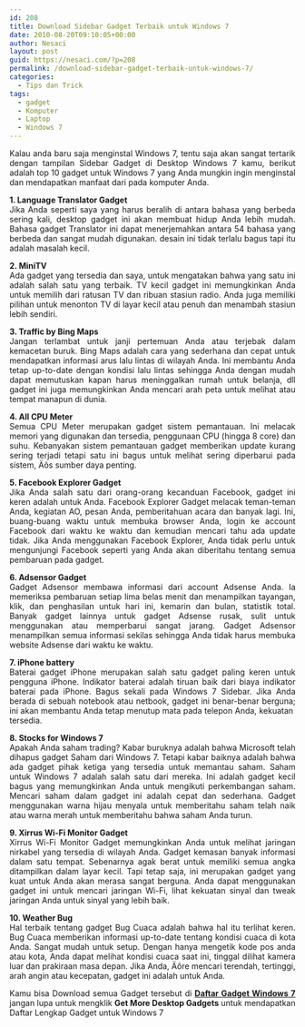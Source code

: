 ```yaml
---
id: 208
title: Download Sidebar Gadget Terbaik untuk Windows 7
date: 2010-08-20T09:10:05+00:00
author: Nesaci
layout: post
guid: https://nesaci.com/?p=208
permalink: /download-sidebar-gadget-terbaik-untuk-windows-7/
categories:
  - Tips dan Trick
tags:
  - gadget
  - Komputer
  - Laptop
  - Windows 7
---
```

<p style="text-align: justify;">
  Kalau anda baru saja menginstal Windows 7, tentu saja akan sangat tertarik dengan tampilan Sidebar Gadget di Desktop Windows 7 kamu, berikut adalah top 10 gadget untuk Windows 7 yang Anda mungkin ingin menginstal dan mendapatkan manfaat dari pada komputer Anda.
</p>

<p style="text-align: justify;">
  <strong>1. Language Translator Gadget</strong><br /> Jika Anda seperti saya yang harus beralih di antara bahasa yang berbeda sering kali, desktop gadget ini akan membuat hidup Anda lebih mudah. Bahasa gadget Translator ini dapat menerjemahkan antara 54 bahasa yang berbeda dan sangat mudah digunakan. desain ini tidak terlalu bagus tapi itu adalah masalah kecil.
</p>

<p style="text-align: justify;">
  <strong>2. MiniTV</strong><br /> Ada gadget yang tersedia dan saya, untuk mengatakan bahwa yang satu ini adalah salah satu yang terbaik. TV kecil gadget ini memungkinkan Anda untuk memilih dari ratusan TV dan ribuan stasiun radio. Anda juga memiliki pilihan untuk menonton TV di layar kecil atau penuh dan menambah stasiun lebih sendiri.
</p>

<p style="text-align: justify;">
  <strong>3. Traffic by Bing Maps</strong><br /> Jangan terlambat untuk janji pertemuan Anda atau terjebak dalam kemacetan buruk. Bing Maps adalah cara yang sederhana dan cepat untuk mendapatkan informasi arus lalu lintas di wilayah Anda. Ini membantu Anda tetap up-to-date dengan kondisi lalu lintas sehingga Anda dengan mudah dapat memutuskan kapan harus meninggalkan rumah untuk belanja, dll gadget ini juga memungkinkan Anda mencari arah peta untuk melihat atau tempat manapun di dunia.
</p>

<p style="text-align: justify;">
  <strong>4. All CPU Meter</strong><br /> Semua CPU Meter merupakan gadget sistem pemantauan. Ini melacak memori yang digunakan dan tersedia, penggunaan CPU (hingga 8 core) dan suhu. Kebanyakan sistem pemantauan gadget memberikan update kurang sering terjadi tetapi satu ini bagus untuk melihat sering diperbarui pada sistem, Äôs sumber daya penting.
</p>

<p style="text-align: justify;">
  <strong>5. Facebook Explorer Gadget</strong><br /> Jika Anda salah satu dari orang-orang kecanduan Facebook, gadget ini keren adalah untuk Anda. Facebook Explorer Gadget melacak teman-teman Anda, kegiatan AO, pesan Anda, pemberitahuan acara dan banyak lagi. Ini, buang-buang waktu untuk membuka browser Anda, login ke account Facebook dari waktu ke waktu dan kemudian mencari tahu ada update tidak. Jika Anda menggunakan Facebook Explorer, Anda tidak perlu untuk mengunjungi Facebook seperti yang Anda akan diberitahu tentang semua pembaruan pada gadget.
</p>

<p style="text-align: justify;">
  <strong>6. Adsensor Gadget</strong><br /> Gadget Adsensor membawa informasi dari account Adsense Anda. Ia memeriksa pembaruan setiap lima belas menit dan menampilkan tayangan, klik, dan penghasilan untuk hari ini, kemarin dan bulan, statistik total. Banyak gadget lainnya untuk gadget Adsense rusak, sulit untuk menggunakan atau memperbarui sangat jarang. Gadget Adsensor menampilkan semua informasi sekilas sehingga Anda tidak harus membuka website Adsense dari waktu ke waktu.
</p>

<p style="text-align: justify;">
  <strong>7. iPhone battery</strong><br /> Baterai gadget iPhone merupakan salah satu gadget paling keren untuk pengguna iPhone. Indikator baterai adalah tiruan baik dari biaya indikator baterai pada iPhone. Bagus sekali pada Windows 7 Sidebar. Jika Anda berada di sebuah notebook atau netbook, gadget ini benar-benar berguna; ini akan membantu Anda tetap menutup mata pada telepon Anda, kekuatan  tersedia.
</p>

<p style="text-align: justify;">
  <strong>8. Stocks for Windows 7</strong><br /> Apakah Anda saham trading? Kabar buruknya adalah bahwa Microsoft telah dihapus gadget Saham dari Windows 7. Tetapi kabar baiknya adalah bahwa ada gadget pihak ketiga yang tersedia untuk memantau saham. Saham untuk Windows 7 adalah salah satu dari mereka. Ini adalah gadget kecil bagus yang memungkinkan Anda untuk mengikuti perkembangan saham. Mencari saham dalam gadget ini adalah cepat dan sederhana. Gadget menggunakan warna hijau menyala untuk memberitahu saham telah naik atau warna merah untuk memberitahu bahwa saham Anda turun.
</p>

<p style="text-align: justify;">
  <strong>9. Xirrus Wi-Fi Monitor Gadget</strong><br /> Xirrus Wi-Fi Monitor Gadget memungkinkan Anda untuk melihat jaringan nirkabel yang tersedia di wilayah Anda. Gadget kemasan banyak informasi dalam satu tempat. Sebenarnya agak berat untuk memiliki semua angka ditampilkan dalam layar kecil. Tapi tetap saja, ini merupakan gadget yang kuat untuk Anda akan merasa sangat berguna. Anda dapat menggunakan gadget ini untuk mencari jaringan Wi-Fi, lihat kekuatan sinyal dan tweak jaringan Anda untuk sinyal yang lebih baik.
</p>

<p style="text-align: justify;">
  <strong>10. Weather Bug</strong><br /> Hal terbaik tentang gadget Bug Cuaca adalah bahwa hal itu terlihat keren. Bug Cuaca memberikan informasi up-to-date tentang kondisi cuaca di kota Anda. Sangat mudah untuk setup. Dengan hanya mengetik kode pos anda atau kota, Anda dapat melihat kondisi cuaca saat ini, tinggal dilihat kamera luar dan prakiraan masa depan. Jika Anda, Äôre mencari terendah, tertinggi, arah angin atau kecepatan, gadget ini adalah untuk Anda.
</p>

<p style="text-align: justify;">
  Kamu bisa Download semua Gadget tersebut di <a rel="nofollow" href="https://windows.microsoft.com/en-SG/windows/downloads/personalize/gadgets" target="_blank"><strong>Daftar Gadget Windows 7</strong></a> jangan lupa untuk mengklik <strong>Get More Desktop Gadgets</strong> untuk mendapatkan Daftar Lengkap Gadget untuk Windows 7
</p>